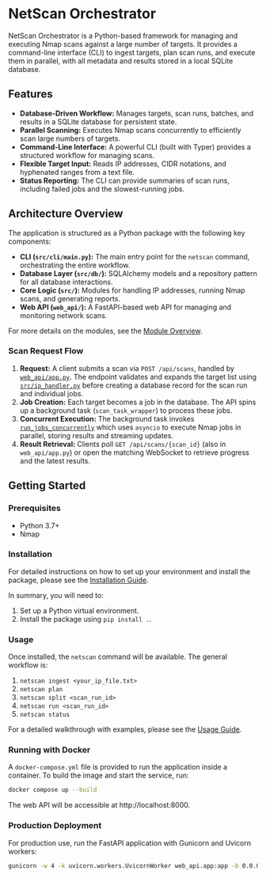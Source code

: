# NetScan Orchestrator

NetScan Orchestrator is a Python-based framework for managing and executing Nmap scans against a large number of targets. It provides a command-line interface (CLI) to ingest targets, plan scan runs, and execute them in parallel, with all metadata and results stored in a local SQLite database.

## Features

- **Database-Driven Workflow:** Manages targets, scan runs, batches, and results in a SQLite database for persistent state.
- **Parallel Scanning:** Executes Nmap scans concurrently to efficiently scan large numbers of targets.
- **Command-Line Interface:** A powerful CLI (built with Typer) provides a structured workflow for managing scans.
- **Flexible Target Input:** Reads IP addresses, CIDR notations, and hyphenated ranges from a text file.
- **Status Reporting:** The CLI can provide summaries of scan runs, including failed jobs and the slowest-running jobs.

## Architecture Overview

The application is structured as a Python package with the following key components:

- **CLI (`src/cli/main.py`):** The main entry point for the `netscan` command, orchestrating the entire workflow.
- **Database Layer (`src/db/`):** SQLAlchemy models and a repository pattern for all database interactions.
- **Core Logic (`src/`):** Modules for handling IP addresses, running Nmap scans, and generating reports.
- **Web API (`web_api/`):** A FastAPI-based web API for managing and monitoring network scans.

For more details on the modules, see the [Module Overview](docs/MODULES.md).

### Scan Request Flow

1. **Request:** A client submits a scan via `POST /api/scans`, handled by
   [`web_api/app.py`](web_api/app.py). The endpoint validates and expands the
   target list using [`src/ip_handler.py`](src/ip_handler.py) before creating a
   database record for the scan run and individual jobs.
2. **Job Creation:** Each target becomes a job in the database. The API spins
   up a background task (`scan_task_wrapper`) to process these jobs.
3. **Concurrent Execution:** The background task invokes
   [`run_jobs_concurrently`](src/runner.py) which uses `asyncio` to execute Nmap
   jobs in parallel, storing results and streaming updates.
4. **Result Retrieval:** Clients poll `GET /api/scans/{scan_id}` (also in
   `web_api/app.py`) or open the matching WebSocket to retrieve progress and the
   latest results.

## Getting Started

### Prerequisites

- Python 3.7+
- Nmap

### Installation

For detailed instructions on how to set up your environment and install the package, please see the [Installation Guide](docs/INSTALLATION.md).

In summary, you will need to:
1.  Set up a Python virtual environment.
2.  Install the package using `pip install .`.

### Usage

Once installed, the `netscan` command will be available. The general workflow is:
1.  `netscan ingest <your_ip_file.txt>`
2.  `netscan plan`
3.  `netscan split <scan_run_id>`
4.  `netscan run <scan_run_id>`
5.  `netscan status`

For a detailed walkthrough with examples, please see the [Usage Guide](docs/USAGE.md).

### Running with Docker

A `docker-compose.yml` file is provided to run the application inside a container. To build the image and start the service, run:

```bash
docker compose up --build
```

The web API will be accessible at http://localhost:8000.

### Production Deployment

For production use, run the FastAPI application with Gunicorn and Uvicorn workers:

```bash
gunicorn -w 4 -k uvicorn.workers.UvicornWorker web_api.app:app -b 0.0.0.0:8000
```


